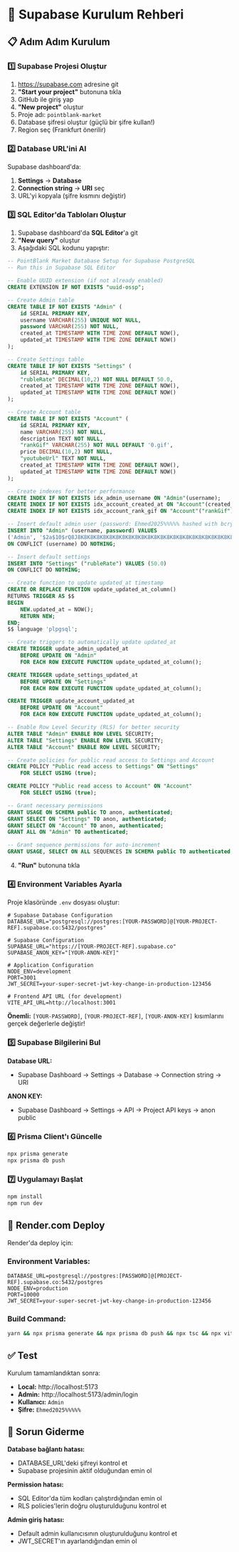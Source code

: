 # 🚀 Supabase Kurulum Rehberi

## 📋 Adım Adım Kurulum

### 1️⃣ Supabase Projesi Oluştur

1. https://supabase.com adresine git
2. **"Start your project"** butonuna tıkla
3. GitHub ile giriş yap
4. **"New project"** oluştur
5. Proje adı: `pointblank-market`
6. Database şifresi oluştur (güçlü bir şifre kullan!)
7. Region seç (Frankfurt önerilir)

### 2️⃣ Database URL'ini Al

Supabase dashboard'da:
1. **Settings** → **Database**
2. **Connection string** → **URI** seç
3. URL'yi kopyala (şifre kısmını değiştir)

### 3️⃣ SQL Editor'da Tabloları Oluştur

1. Supabase dashboard'da **SQL Editor**'a git
2. **"New query"** oluştur
3. Aşağıdaki SQL kodunu yapıştır:

```sql
-- PointBlank Market Database Setup for Supabase PostgreSQL
-- Run this in Supabase SQL Editor

-- Enable UUID extension (if not already enabled)
CREATE EXTENSION IF NOT EXISTS "uuid-ossp";

-- Create Admin table
CREATE TABLE IF NOT EXISTS "Admin" (
    id SERIAL PRIMARY KEY,
    username VARCHAR(255) UNIQUE NOT NULL,
    password VARCHAR(255) NOT NULL,
    created_at TIMESTAMP WITH TIME ZONE DEFAULT NOW(),
    updated_at TIMESTAMP WITH TIME ZONE DEFAULT NOW()
);

-- Create Settings table
CREATE TABLE IF NOT EXISTS "Settings" (
    id SERIAL PRIMARY KEY,
    "rubleRate" DECIMAL(10,2) NOT NULL DEFAULT 50.0,
    created_at TIMESTAMP WITH TIME ZONE DEFAULT NOW(),
    updated_at TIMESTAMP WITH TIME ZONE DEFAULT NOW()
);

-- Create Account table
CREATE TABLE IF NOT EXISTS "Account" (
    id SERIAL PRIMARY KEY,
    name VARCHAR(255) NOT NULL,
    description TEXT NOT NULL,
    "rankGif" VARCHAR(255) NOT NULL DEFAULT '0.gif',
    price DECIMAL(10,2) NOT NULL,
    "youtubeUrl" TEXT NOT NULL,
    created_at TIMESTAMP WITH TIME ZONE DEFAULT NOW(),
    updated_at TIMESTAMP WITH TIME ZONE DEFAULT NOW()
);

-- Create indexes for better performance
CREATE INDEX IF NOT EXISTS idx_admin_username ON "Admin"(username);
CREATE INDEX IF NOT EXISTS idx_account_created_at ON "Account"(created_at);
CREATE INDEX IF NOT EXISTS idx_account_rank_gif ON "Account"("rankGif");

-- Insert default admin user (password: Ehmed2025%%%%% hashed with bcrypt)
INSERT INTO "Admin" (username, password) VALUES 
('Admin', '$2a$10$rQ8J8K8K8K8K8K8K8K8K8K8K8K8K8K8K8K8K8K8K8K8K8K8K8K8K8K')
ON CONFLICT (username) DO NOTHING;

-- Insert default settings
INSERT INTO "Settings" ("rubleRate") VALUES (50.0)
ON CONFLICT DO NOTHING;

-- Create function to update updated_at timestamp
CREATE OR REPLACE FUNCTION update_updated_at_column()
RETURNS TRIGGER AS $$
BEGIN
    NEW.updated_at = NOW();
    RETURN NEW;
END;
$$ language 'plpgsql';

-- Create triggers to automatically update updated_at
CREATE TRIGGER update_admin_updated_at 
    BEFORE UPDATE ON "Admin" 
    FOR EACH ROW EXECUTE FUNCTION update_updated_at_column();

CREATE TRIGGER update_settings_updated_at 
    BEFORE UPDATE ON "Settings" 
    FOR EACH ROW EXECUTE FUNCTION update_updated_at_column();

CREATE TRIGGER update_account_updated_at 
    BEFORE UPDATE ON "Account" 
    FOR EACH ROW EXECUTE FUNCTION update_updated_at_column();

-- Enable Row Level Security (RLS) for better security
ALTER TABLE "Admin" ENABLE ROW LEVEL SECURITY;
ALTER TABLE "Settings" ENABLE ROW LEVEL SECURITY;
ALTER TABLE "Account" ENABLE ROW LEVEL SECURITY;

-- Create policies for public read access to Settings and Account
CREATE POLICY "Public read access to Settings" ON "Settings"
    FOR SELECT USING (true);

CREATE POLICY "Public read access to Account" ON "Account"
    FOR SELECT USING (true);

-- Grant necessary permissions
GRANT USAGE ON SCHEMA public TO anon, authenticated;
GRANT SELECT ON "Settings" TO anon, authenticated;
GRANT SELECT ON "Account" TO anon, authenticated;
GRANT ALL ON "Admin" TO authenticated;

-- Grant sequence permissions for auto-increment
GRANT USAGE, SELECT ON ALL SEQUENCES IN SCHEMA public TO authenticated;
```

4. **"Run"** butonuna tıkla

### 4️⃣ Environment Variables Ayarla

Proje klasöründe `.env` dosyası oluştur:

```env
# Supabase Database Configuration
DATABASE_URL="postgresql://postgres:[YOUR-PASSWORD]@[YOUR-PROJECT-REF].supabase.co:5432/postgres"

# Supabase Configuration  
SUPABASE_URL="https://[YOUR-PROJECT-REF].supabase.co"
SUPABASE_ANON_KEY="[YOUR-ANON-KEY]"

# Application Configuration
NODE_ENV=development
PORT=3001
JWT_SECRET=your-super-secret-jwt-key-change-in-production-123456

# Frontend API URL (for development)
VITE_API_URL=http://localhost:3001
```

**Önemli:** `[YOUR-PASSWORD]`, `[YOUR-PROJECT-REF]`, `[YOUR-ANON-KEY]` kısımlarını gerçek değerlerle değiştir!

### 5️⃣ Supabase Bilgilerini Bul

**Database URL:**
- Supabase Dashboard → Settings → Database → Connection string → URI

**ANON KEY:**
- Supabase Dashboard → Settings → API → Project API keys → anon public

### 6️⃣ Prisma Client'ı Güncelle

```bash
npx prisma generate
npx prisma db push
```

### 7️⃣ Uygulamayı Başlat

```bash
npm install
npm run dev
```

## 🔧 Render.com Deploy

Render'da deploy için:

### Environment Variables:
```
DATABASE_URL=postgresql://postgres:[PASSWORD]@[PROJECT-REF].supabase.co:5432/postgres
NODE_ENV=production
PORT=10000
JWT_SECRET=your-super-secret-jwt-key-change-in-production-123456
```

### Build Command:
```bash
yarn && npx prisma generate && npx prisma db push && npx tsc && npx vite build
```

## ✅ Test

Kurulum tamamlandıktan sonra:
- **Local:** http://localhost:5173
- **Admin:** http://localhost:5173/admin/login
- **Kullanıcı:** `Admin`
- **Şifre:** `Ehmed2025%%%%%`

## 🐛 Sorun Giderme

**Database bağlantı hatası:**
- DATABASE_URL'deki şifreyi kontrol et
- Supabase projesinin aktif olduğundan emin ol

**Permission hatası:**
- SQL Editor'da tüm kodları çalıştırdığından emin ol
- RLS policies'lerin doğru oluşturulduğunu kontrol et

**Admin giriş hatası:**
- Default admin kullanıcısının oluşturulduğunu kontrol et
- JWT_SECRET'ın ayarlandığından emin ol
